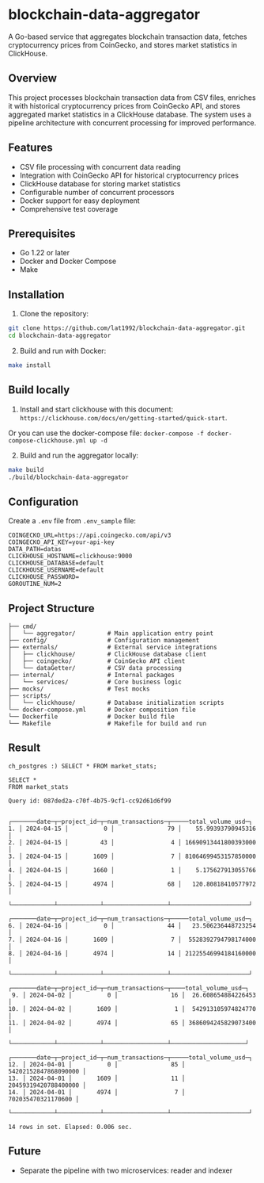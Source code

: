 # blockchain-data-aggregator

A Go-based service that aggregates blockchain transaction data, fetches cryptocurrency prices from CoinGecko, and stores market statistics in ClickHouse.

## Overview

This project processes blockchain transaction data from CSV files, enriches it with historical cryptocurrency prices from CoinGecko API, and stores aggregated market statistics in a ClickHouse database. The system uses a pipeline architecture with concurrent processing for improved performance.

## Features

- CSV file processing with concurrent data reading
- Integration with CoinGecko API for historical cryptocurrency prices
- ClickHouse database for storing market statistics
- Configurable number of concurrent processors
- Docker support for easy deployment
- Comprehensive test coverage

## Prerequisites

- Go 1.22 or later
- Docker and Docker Compose
- Make

## Installation

1. Clone the repository:
```bash
git clone https://github.com/lat1992/blockchain-data-aggregator.git
cd blockchain-data-aggregator
```

2. Build and run with Docker:
```bash
make install
```

## Build locally

1. Install and start clickhouse with this document: `https://clickhouse.com/docs/en/getting-started/quick-start`.

Or you can use the docker-compose file: `docker-compose -f docker-compose-clickhouse.yml up -d`

2. Build and run the aggregator locally:
```bash
make build
./build/blockchain-data-aggregator
```

## Configuration

Create a `.env` file from `.env_sample` file:

```env
COINGECKO_URL=https://api.coingecko.com/api/v3
COINGECKO_API_KEY=your-api-key
DATA_PATH=datas
CLICKHOUSE_HOSTNAME=clickhouse:9000
CLICKHOUSE_DATABASE=default
CLICKHOUSE_USERNAME=default
CLICKHOUSE_PASSWORD=
GOROUTINE_NUM=2
```

## Project Structure

```
├── cmd/
│   └── aggregator/         # Main application entry point
├── config/                 # Configuration management
├── externals/              # External service integrations
│   ├── clickhouse/         # ClickHouse database client
│   ├── coingecko/          # CoinGecko API client
│   └── dataGetter/         # CSV data processing
├── internal/               # Internal packages
│   └── services/           # Core business logic
├── mocks/                  # Test mocks
├── scripts/
│   └── clickhouse/         # Database initialization scripts
└── docker-compose.yml      # Docker composition file
└── Dockerfile              # Docker build file
└── Makefile                # Makefile for build and run
```

## Result
```
ch_postgres :) SELECT * FROM market_stats;

SELECT *
FROM market_stats

Query id: 087ded2a-c70f-4b75-9cf1-cc92d61d6f99

   ┌───────date─┬─project_id─┬─num_transactions─┬─────total_volume_usd─┐
1. │ 2024-04-15 │          0 │               79 │    55.99393790945316 │
2. │ 2024-04-15 │         43 │                4 │ 16690913441800393000 │
3. │ 2024-04-15 │       1609 │                7 │ 81064699453157850000 │
4. │ 2024-04-15 │       1660 │                1 │    5.175627913055766 │
5. │ 2024-04-15 │       4974 │               68 │   120.80818410577972 │
   └────────────┴────────────┴──────────────────┴──────────────────────┘
   ┌───────date─┬─project_id─┬─num_transactions─┬─────total_volume_usd─┐
6. │ 2024-04-16 │          0 │               44 │   23.506236448723254 │
7. │ 2024-04-16 │       1609 │                7 │  5528392794798174000 │
8. │ 2024-04-16 │       4974 │               14 │ 21225546994184160000 │
   └────────────┴────────────┴──────────────────┴──────────────────────┘
    ┌───────date─┬─project_id─┬─num_transactions─┬────total_volume_usd─┐
 9. │ 2024-04-02 │          0 │               16 │  26.608654884226453 │
10. │ 2024-04-02 │       1609 │                1 │  542913105974824770 │
11. │ 2024-04-02 │       4974 │               65 │ 3686094245829073400 │
    └────────────┴────────────┴──────────────────┴─────────────────────┘
    ┌───────date─┬─project_id─┬─num_transactions─┬─────total_volume_usd─┐
12. │ 2024-04-01 │          0 │               85 │ 54202152847868090000 │
13. │ 2024-04-01 │       1609 │               11 │ 20459319420788400000 │
14. │ 2024-04-01 │       4974 │                7 │   702035470321170600 │
    └────────────┴────────────┴──────────────────┴──────────────────────┘

14 rows in set. Elapsed: 0.006 sec.
```

## Future

- Separate the pipeline with two microservices: reader and indexer

